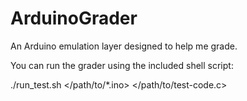 # ArduinoGrader
An Arduino emulation layer designed to help me grade.

You can run the grader using the included shell script:

./run_test.sh </path/to/*.ino> </path/to/test-code.c>
